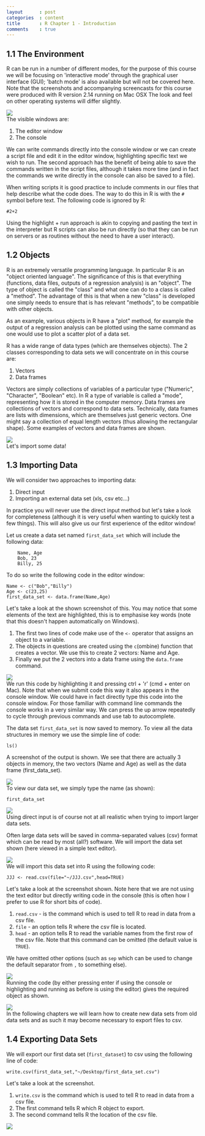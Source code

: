 ```yaml
---
layout      : post
categories  : content
title       : R Chapter 1 - Introduction
comments    : true
---
```


<h2 id="the-environment"><span class="header-section-number">1.1</span> The Environment</h2>
<p>R can be run in a number of different modes, for the purpose of this course we will be focusing on 'interactive mode' through the graphical user interface (GUI); 'batch mode' is also available but will not be covered here. Note that the screenshots and accompanying screencasts for this course were produced with R version 2.14 running on Mac OSX The look and feel on other operating systems will differ slightly.</p>
<p><img src="http://drvinceknight.github.io/MAT013/Course_Notes/R_Notes/images/image64.png" /><br /> The visible windows are:</p>
<ol style="list-style-type: decimal">
<li>The editor window</li>
<li>The console</li>
</ol>
<p>We can write commands directly into the console window or we can create a script file and edit it in the editor window, highlighting specific text we wish to run. The second approach has the benefit of being able to save the commands written in the script files, although it takes more time (and in fact the commands we write directly in the console can also be saved to a file).</p>
<p>When writing scripts it is good practice to include comments in our files that help describe what the code does. The way to do this in R is with the <code>#</code> symbol before text. The following code is ignored by R:</p>
<pre><code>#2+2</code></pre>
<p>Using the highlight + run approach is akin to copying and pasting the text in the interpreter but R scripts can also be run directly (so that they can be run on servers or as routines without the need to have a user interact).</p>
<h2 id="objects"><span class="header-section-number">1.2</span> Objects</h2>
<p>R is an extremely versatile programming language. In particular R is an &quot;object oriented language&quot;. The significance of this is that everything (functions, data files, outputs of a regression analysis) is an &quot;object&quot;. The type of object is called the &quot;class&quot; and what one can do to a class is called a &quot;method&quot;. The advantage of this is that when a new &quot;class&quot; is developed one simply needs to ensure that is has relevant &quot;methods&quot;, to be compatible with other objects.</p>
<p>As an example, various objects in R have a &quot;plot&quot; method, for example the output of a regression analysis can be plotted using the same command as one would use to plot a scatter plot of a data set.</p>
<p>R has a wide range of data types (which are themselves objects). The 2 classes corresponding to data sets we will concentrate on in this course are:</p>
<ol style="list-style-type: decimal">
<li>Vectors</li>
<li>Data frames</li>
</ol>
<p>Vectors are simply collections of variables of a particular type (&quot;Numeric&quot;, &quot;Character&quot;, &quot;Boolean&quot; etc). In R a type of variable is called a &quot;mode&quot;, representing how it is stored in the computer memory. Data frames are collections of vectors and correspond to data sets. Technically, data frames are lists with dimensions, which are themselves just generic vectors. One might say a collection of equal length vectors (thus allowing the rectangular shape). Some examples of vectors and data frames are shown.</p>
<p><img src="http://drvinceknight.github.io/MAT013/Course_Notes/R_Notes/images/image05.png" /><br /> Let's import some data!</p>
<h2 id="importing-data"><span class="header-section-number">1.3</span> Importing Data</h2>
<p>We will consider two approaches to importing data:</p>
<ol style="list-style-type: decimal">
<li>Direct input</li>
<li>Importing an external data set (xls, csv etc...)</li>
</ol>
<p>In practice you will never use the direct input method but let's take a look for completeness (although it is very useful when wanting to quickly test a few things). This will also give us our first experience of the editor window!</p>
<p>Let us create a data set named <code>first_data_set</code> which will include the following data:</p>
<pre><code>    Name, Age
    Bob, 23
    Billy, 25</code></pre>
<p>To do so write the following code in the editor window:</p>
<pre><code>Name &lt;- c(&quot;Bob&quot;,&quot;Billy&quot;)
Age &lt;- c(23,25)
first_data_set &lt;- data.frame(Name,Age)</code></pre>
<p>Let's take a look at the shown screenshot of this. You may notice that some elements of the text are highlighted, this is to emphasise key words (note that this doesn't happen automatically on Windows).</p>
<ol style="list-style-type: decimal">
<li>The first two lines of code make use of the <code>&lt;-</code> operator that assigns an object to a variable.</li>
<li>The objects in questions are created using the <code>c</code>(ombine) function that creates a vector. We use this to create 2 vectors: Name and Age.</li>
<li>Finally we put the 2 vectors into a data frame using the <code>data.frame</code> command.</li>
</ol>
<p><img src="http://drvinceknight.github.io/MAT013/Course_Notes/R_Notes/images/image22.png" /><br /> We run this code by highlighting it and pressing ctrl + 'r' (cmd + enter on Mac). Note that when we submit code this way it also appears in the console window. We could have in fact directly type this code into the console window. For those familiar with command line commands the console works in a very similar way. We can press the up arrow repeatedly to cycle through previous commands and use tab to autocomplete.</p>
<p>The data set <code>first_data_set</code> is now saved to memory. To view all the data structures in memory we use the simple line of code:</p>
<pre><code>ls()</code></pre>
<p>A screenshot of the output is shown. We see that there are actually 3 objects in memory, the two vectors (Name and Age) as well as the data frame (first_data_set).</p>
<p><img src="http://drvinceknight.github.io/MAT013/Course_Notes/R_Notes/images/image03.png" /><br /> To view our data set, we simply type the name (as shown):</p>
<pre><code>first_data_set</code></pre>
<p><img src="http://drvinceknight.github.io/MAT013/Course_Notes/R_Notes/images/image68.png" /><br /> Using direct input is of course not at all realistic when trying to import larger data sets.</p>
<p>Often large data sets will be saved in comma-separated values (csv) format which can be read by most (all?) software. We will import the data set shown (here viewed in a simple text editor).</p>
<p><img src="http://drvinceknight.github.io/MAT013/Course_Notes/R_Notes/images/image33.png" /><br /> We will import this data set into R using the following code:</p>
<pre><code>JJJ &lt;- read.csv(file=&quot;~/JJJ.csv&quot;,head=TRUE)</code></pre>
<p>Let's take a look at the screenshot shown. Note here that we are not using the text editor but directly writing code in the console (this is often how I prefer to use R for short bits of code).</p>
<ol style="list-style-type: decimal">
<li><code>read.csv</code> - is the command which is used to tell R to read in data from a csv file.</li>
<li><code>file</code> - an option tells R where the csv file is located.</li>
<li><code>head</code> - an option tells R to read the variable names from the first row of the csv file. Note that this command can be omitted (the default value is <code>TRUE</code>).</li>
</ol>
<p>We have omitted other options (such as <code>sep</code> which can be used to change the default separator from <code>,</code> to something else).</p>
<p><img src="http://drvinceknight.github.io/MAT013/Course_Notes/R_Notes/images/image37.png" /><br /> Running the code (by either pressing enter if using the console or highlighting and running as before is using the editor) gives the required object as shown.</p>
<p><img src="http://drvinceknight.github.io/MAT013/Course_Notes/R_Notes/images/image66.png" /><br /> In the following chapters we will learn how to create new data sets from old data sets and as such it may become necessary to export files to csv.</p>
<h2 id="exporting-data-sets"><span class="header-section-number">1.4</span> Exporting Data Sets</h2>
<p>We will export our first data set (<code>first_dataset</code>) to csv using the following line of code:</p>
<pre><code>write.csv(first_data_set,&quot;~/Desktop/first_data_set.csv&quot;)</code></pre>
<p>Let's take a look at the screenshot.</p>
<ol style="list-style-type: decimal">
<li><code>write.csv</code> is the command which is used to tell R to read in data from a csv file.</li>
<li>The first command tells R which R object to export.</li>
<li>The second command tells R the location of the csv file.</li>
</ol>
<p><img src="http://drvinceknight.github.io/MAT013/Course_Notes/R_Notes/images/image59.png" /><br /></p>
